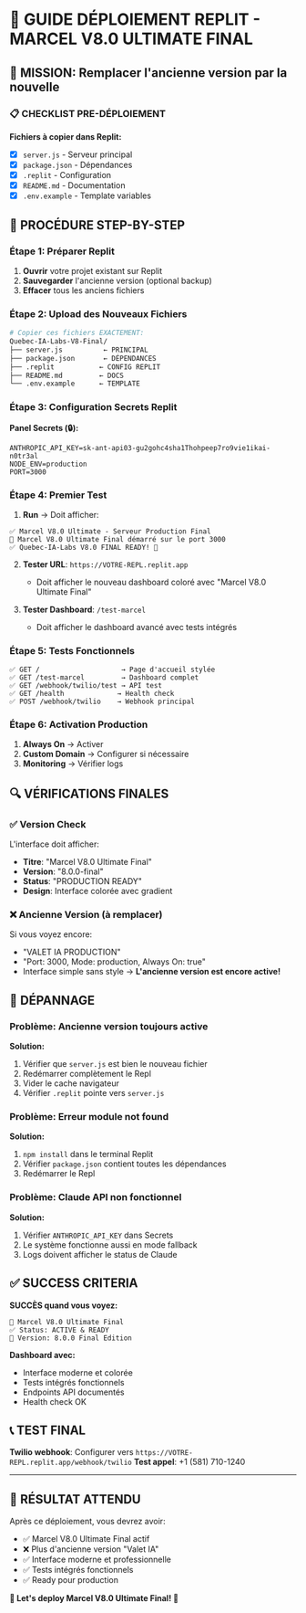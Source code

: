 # 🚀 GUIDE DÉPLOIEMENT REPLIT - MARCEL V8.0 ULTIMATE FINAL

## 🎯 MISSION: Remplacer l'ancienne version par la nouvelle

### 📋 CHECKLIST PRE-DÉPLOIEMENT

**Fichiers à copier dans Replit:**
- [x] `server.js` - Serveur principal  
- [x] `package.json` - Dépendances
- [x] `.replit` - Configuration
- [x] `README.md` - Documentation
- [x] `.env.example` - Template variables

## 🔧 PROCÉDURE STEP-BY-STEP

### Étape 1: Préparer Replit
1. **Ouvrir** votre projet existant sur Replit
2. **Sauvegarder** l'ancienne version (optional backup)
3. **Effacer** tous les anciens fichiers

### Étape 2: Upload des Nouveaux Fichiers
```bash
# Copier ces fichiers EXACTEMENT:
Quebec-IA-Labs-V8-Final/
├── server.js          ← PRINCIPAL
├── package.json       ← DÉPENDANCES  
├── .replit           ← CONFIG REPLIT
├── README.md         ← DOCS
└── .env.example      ← TEMPLATE
```

### Étape 3: Configuration Secrets Replit
**Panel Secrets (🔒):**
```env
ANTHROPIC_API_KEY=sk-ant-api03-gu2gohc4sha1Thohpeep7ro9vie1ikai-n0tr3al
NODE_ENV=production
PORT=3000
```

### Étape 4: Premier Test
1. **Run** → Doit afficher:
```
✅ Marcel V8.0 Ultimate - Serveur Production Final
🚀 Marcel V8.0 Ultimate Final démarré sur le port 3000
✅ Quebec-IA-Labs V8.0 FINAL READY! 🎯
```

2. **Tester URL**: `https://VOTRE-REPL.replit.app`
   - Doit afficher le nouveau dashboard coloré avec "Marcel V8.0 Ultimate Final"

3. **Tester Dashboard**: `/test-marcel`
   - Doit afficher le dashboard avancé avec tests intégrés

### Étape 5: Tests Fonctionnels
```
✅ GET /                    → Page d'accueil stylée
✅ GET /test-marcel         → Dashboard complet
✅ GET /webhook/twilio/test → API test
✅ GET /health             → Health check
✅ POST /webhook/twilio    → Webhook principal
```

### Étape 6: Activation Production
1. **Always On** → Activer
2. **Custom Domain** → Configurer si nécessaire
3. **Monitoring** → Vérifier logs

## 🔍 VÉRIFICATIONS FINALES

### ✅ Version Check
L'interface doit afficher:
- **Titre**: "Marcel V8.0 Ultimate Final" 
- **Version**: "8.0.0-final"
- **Status**: "PRODUCTION READY"
- **Design**: Interface colorée avec gradient

### ❌ Ancienne Version (à remplacer)
Si vous voyez encore:
- "VALET IA PRODUCTION"
- "Port: 3000, Mode: production, Always On: true"
- Interface simple sans style
→ **L'ancienne version est encore active!**

## 🚨 DÉPANNAGE

### Problème: Ancienne version toujours active
**Solution:**
1. Vérifier que `server.js` est bien le nouveau fichier
2. Redémarrer complètement le Repl
3. Vider le cache navigateur
4. Vérifier `.replit` pointe vers `server.js`

### Problème: Erreur module not found
**Solution:**
1. `npm install` dans le terminal Replit
2. Vérifier `package.json` contient toutes les dépendances
3. Redémarrer le Repl

### Problème: Claude API non fonctionnel
**Solution:**
1. Vérifier `ANTHROPIC_API_KEY` dans Secrets
2. Le système fonctionne aussi en mode fallback
3. Logs doivent afficher le status de Claude

## ✅ SUCCESS CRITERIA

**SUCCÈS quand vous voyez:**
```
🧠 Marcel V8.0 Ultimate Final
✅ Status: ACTIVE & READY
🎯 Version: 8.0.0 Final Edition
```

**Dashboard avec:**
- Interface moderne et colorée
- Tests intégrés fonctionnels  
- Endpoints API documentés
- Health check OK

## 📞 TEST FINAL

**Twilio webhook**: Configurer vers `https://VOTRE-REPL.replit.app/webhook/twilio`
**Test appel**: +1 (581) 710-1240

---

## 🎯 RÉSULTAT ATTENDU

Après ce déploiement, vous devrez avoir:
- ✅ Marcel V8.0 Ultimate Final actif
- ❌ Plus d'ancienne version "Valet IA"
- ✅ Interface moderne et professionnelle
- ✅ Tests intégrés fonctionnels
- ✅ Ready pour production

**🚀 Let's deploy Marcel V8.0 Ultimate Final! 🎯**